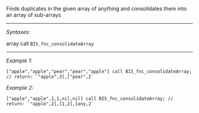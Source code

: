 Finds duplicates in the given array of anything and consolidates them into an array of sub-arrays


---
*Syntaxes:*

array call `BIS_fnc_consolidateArray`

---
*Example 1:*

```sqf
["apple","apple","pear","pear","apple"] call BIS_fnc_consolidateArray; // return: `"apple",3],["pear",2`
```

*Example 2:*

```sqf
["apple","apple",1,1,nil,nil] call BIS_fnc_consolidateArray; // return: `"apple",2],[1,2],[any,2`
```